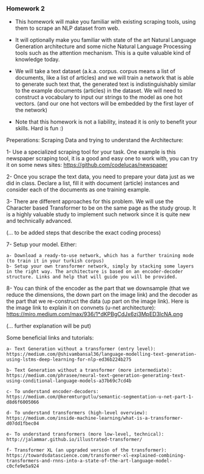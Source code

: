 
### Homework 2

- This homework will make you familiar with existing scraping tools, using them to scrape an NLP dataset from web. 

- It will optionally make you familiar with state of the art Natural Language Generation architecture and some niche Natural Language Processing tools such as the attention mechanism. This is a quite valuable kind of knowledge today.

- We will take a text dataset (a.k.a. corpus. corpus means a list of documents, like a list of articles) and we will train a network that is able to generate such text that, the generated text is indistinguishably similar to the example documents (articles) in the dataset. We will need to construct a vocabulary to input our strings to the model as one hot vectors. (and our one hot vectors will be embedded by the first layer of the network)

- Note that this homework is not a liability, instead it is only to benefit your skills. Hard is fun :)



Preperations: Scraping Data and trying to understand the Architecture:

1- Use a specialized scraping tool for your task. One example is this newspaper scraping tool, it is a good and easy one to work with, you can try it on some news sites: https://github.com/codelucas/newspaper

2- Once you scrape the text data, you need to prepare your data just as we did in class. Declare a list, fill it with document (article) instances and consider each of the documents as one training example. 

3- There are different approaches for this problem. We will use the Character based Transformer to be on the same page as the study group. It is a highly valuable study to implement such network since it is quite new and technically advanced.

(... to be added steps that describe the exact coding process)

7- Setup your model. Either:

	a- Download a ready-to-use network, which has a further training mode (to train it in your turkish corpus)
	b- Setup your own transformer network, simply by stacking some layers in the right way. The architecture is based on an encoder-decoder structure. Links and help that will guide you will be provided.

8- You can think of the encoder as the part that we downsample (that we reduce the dimensions, the down part on the image link) and the decoder as the part that we re-construct the data (up part on the image link). Here is the image link to explain it on convnets (u-net architecture): https://miro.medium.com/max/936/1*dKPBgCdJx6zj3MpED3lcNA.png

(... further explanation will be put)




Some beneficial links and tutorials:

	a- Text Generation without a transformer (entry level): https://medium.com/@shivambansal36/language-modelling-text-generation-using-lstms-deep-learning-for-nlp-ed36b224b275

	b- Text Generation without a transformer (more intermediate): https://medium.com/phrasee/neural-text-generation-generating-text-using-conditional-language-models-a37b69c7cd4b

	c- To understand encoder-decoders: https://medium.com/@keremturgutlu/semantic-segmentation-u-net-part-1-d8d6f6005066

	d- To understand transformers (high-level overview): https://medium.com/inside-machine-learning/what-is-a-transformer-d07dd1fbec04

	e- To understand transformers (more low-level, technical): http://jalammar.github.io/illustrated-transformer/

	f- Transformer XL (an upgraded version of the transformer): https://towardsdatascience.com/transformer-xl-explained-combining-transformers-and-rnns-into-a-state-of-the-art-language-model-c0cfe9e5a924

